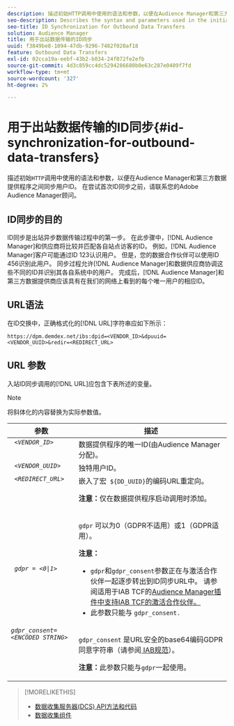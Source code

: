 ```yaml
---
description: 描述初始HTTP调用中使用的语法和参数，以便在Audience Manager和第三方数据提供商之间同步用户ID。 在尝试首次ID同步之前，请联系您的Adobe Audience Manager顾问。
seo-description: Describes the syntax and parameters used in the initial HTTP call to synchronize user IDs between Audience Manager and a third-party data provider. Contact your Adobe Audience Manager consultant before attempting your first ID synchronization.
seo-title: ID Synchronization for Outbound Data Transfers
solution: Audience Manager
title: 用于出站数据传输的ID同步
uuid: f3849be8-1094-47db-9296-7482f020af18
feature: Outbound Data Transfers
exl-id: 02cca19a-eebf-43b2-b034-24f072fe2efb
source-git-commit: 4d3c859cc4dc5294286680b0e63c287e0409f7fd
workflow-type: tm+mt
source-wordcount: '327'
ht-degree: 2%

---
```


# 用于出站数据传输的ID同步{#id-synchronization-for-outbound-data-transfers}

描述初始`HTTP`调用中使用的语法和参数，以便在Audience Manager和第三方数据提供程序之间同步用户ID。 在尝试首次ID同步之前，请联系您的Adobe Audience Manager顾问。

<!-- c_id_sync_out.xml -->

## ID同步的目的

ID同步是出站异步数据传输过程中的第一步。 在此步骤中，[!DNL Audience Manager]和供应商将比较并匹配各自站点访客的ID。 例如，[!DNL Audience Manager]客户可能通过ID 123认识用户。 但是，您的数据合作伙伴可以使用ID 456识别此用户。 同步过程允许[!DNL Audience Manager]和数据供应商协调这些不同的ID并识别其各自系统中的用户。 完成后，[!DNL Audience Manager]和第三方数据提供商应该具有在我们的网络上看到的每个唯一用户的相应ID。

## URL语法

在ID交换中，正确格式化的[!DNL URL]字符串应如下所示：

```
https://dpm.demdex.net/ibs:dpid=<VENDOR_ID>&dpuuid=<VENDOR_UUID>&redir=<REDIRECT_URL>
```

## URL 参数

入站ID同步调用的[!DNL URL]应包含下表所述的变量。

>[!NOTE]
>
>将斜体化的内容替换为实际参数值。

<table id="table_EB9F4246E2A34ABB8ED06EA458EB186F"> 
 <thead> 
  <tr> 
   <th colname="col1" class="entry"> 参数 </th> 
   <th colname="col2" class="entry"> 描述 </th> 
  </tr> 
 </thead>
 <tbody> 
  <tr valign="top"> 
   <td colname="col1"> <code> <i>&lt;VENDOR_ID&gt;</i> </code> </td> 
   <td colname="col2">数据提供程序的唯一ID(由<span class="keyword">Audience Manager</span>分配)。 </td> 
  </tr> 
  <tr valign="top"> 
   <td colname="col1"> <code> <i>&lt;VENDOR_UUID&gt;</i> </code> </td> 
   <td colname="col2"> 独特用户ID。 </td> 
  </tr> 
  <tr valign="top"> 
   <td colname="col1"> <code> <i>&lt;REDIRECT_URL&gt;</i> </code> </td> 
   <td colname="col2">嵌入了宏<code> ${DD_UUID}</code>的编码URL重定向。 <p><b>注意：</b>仅在数据提供程序启动调用时添加。 </p> </td> 
  </tr> 
    </tr> 
  <tr> 
   <td colname="col1"> <code> <i>gdpr = &lt;0|1&gt;</i> </code> </td> 
   <td colname="col2"> <p><code>gdpr</code> 可以为0（GDPR不适用）或1（GDPR适用）。</p><p><b>注意：</b> <ul><li><code>gdpr</code>和<code>gdpr_consent</code>参数正在与激活合作伙伴一起逐步转出到ID同步URL中。 请参阅适用于IAB TCF的<a href="../../overview/data-security-and-privacy/aam-iab-plugin.md#aam-activation-partners">Audience Manager插件中支持IAB TCF的激活合作伙伴。</a></li><li>此参数只能与 <code>gdpr_consent.</code></li></ul></p></td>
  </tr> 
    </tr> 
  <tr valign="top"> 
   <td colname="col1"> <code><i>gdpr_consent=&lt;ENCODED STRING&gt;</i> </code> </td> 
   <td colname="col2"><p><code>gdpr_consent</code> 是URL安全的base64编码GDPR同意字符串（请参阅<a href="https://github.com/InteractiveAdvertisingBureau/GDPR-Transparency-and-Consent-Framework/blob/master/URL-based%20Consent%20Passing_%20Framework%20Guidance.md#specifications" format="http" scope="external"> IAB规范</a>）。</p><p><b>注意：</b>此参数只能与<code>gdpr</code>一起使用。</p> </td> 
  </tr> 
 </tbody> 
</table>

>[!MORELIKETHIS]
>
>* [数据收集服务器(DCS) API方法和代码](../../api/dcs-intro/dcs-event-calls/dcs-event-calls.md)
>* [数据收集组件](../../reference/system-components/components-data-collection.md)
